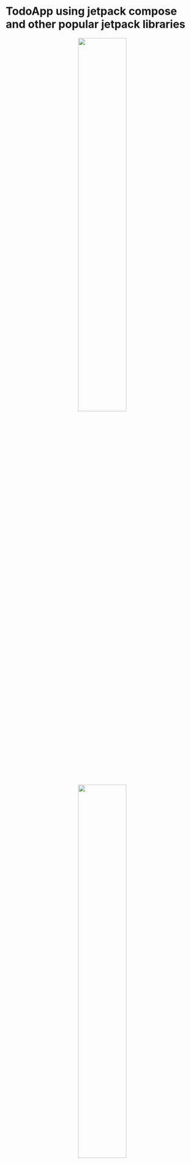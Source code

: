 # TodoApp using jetpack compose and other popular jetpack libraries
<p align="center">
  <img src="https://user-images.githubusercontent.com/27769280/134556763-3db92625-b645-4d6f-a121-795364f1bd55.png" width="50%" height="50%">
  <img src="https://user-images.githubusercontent.com/27769280/134556768-2cfee8ad-640f-44b4-aa4d-5a1cef7cbb73.png" width="50%" height="50%">
  <img src="https://user-images.githubusercontent.com/27769280/134556772-c3eabd50-9039-4d82-8787-b22301deb33d.png" width="50%" height="50%">
  <img src="https://user-images.githubusercontent.com/27769280/134556776-a3d27eaa-988b-41b9-b652-23627886b102.png" width="50%" height="50%">
  <img src="https://user-images.githubusercontent.com/27769280/134556781-ad7ee5a3-965a-4c37-90b1-eab6b8ff25d5.png" width="50%" height="50%">
  <img src="https://user-images.githubusercontent.com/27769280/134556782-f1ca154f-64d4-4cb6-81ed-86703d09bbb7.png" width="50%" height="50%">
</p>
